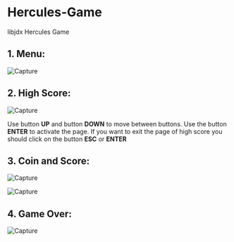 # Hercules-Game
libjdx Hercules Game

## 1. Menu:
![Capture](https://user-images.githubusercontent.com/63076161/87840473-22a85080-c8a0-11ea-8ad9-22f043b48e49.PNG)

## 2. High Score:
![Capture](https://user-images.githubusercontent.com/63076161/87840507-4ff4fe80-c8a0-11ea-98c9-6d9ace7ffd36.PNG)

Use button **UP** and button **DOWN** to move between buttons.
Use the button **ENTER** to activate the page.
If you want to exit the page of high score you should click on the button **ESC** or **ENTER**

## 3. Coin and Score:
![Capture](https://user-images.githubusercontent.com/63076161/87840736-7d8e7780-c8a1-11ea-9fd9-5f21025f31a6.PNG)

![Capture](https://user-images.githubusercontent.com/63076161/87840814-dbbb5a80-c8a1-11ea-9737-c0041ad5384a.PNG)

## 4. Game Over:
![Capture](https://user-images.githubusercontent.com/63076161/87840873-2a68f480-c8a2-11ea-8e75-7387947fcee0.PNG)
